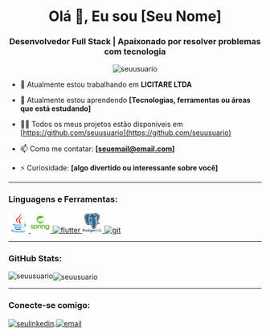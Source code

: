 <h1 align="center">Olá 👋, Eu sou [Seu Nome]</h1>
<h3 align="center">Desenvolvedor Full Stack | Apaixonado por resolver problemas com tecnologia</h3>

<p align="center">
  <img src="https://komarev.com/ghpvc/?username=seuusuario&label=Profile%20views&color=0e75b6&style=flat" alt="seuusuario" />
</p>

- 🔭 Atualmente estou trabalhando em **LICITARE LTDA**

- 🌱 Atualmente estou aprendendo **[Tecnologias, ferramentas ou áreas que está estudando]**

- 👨‍💻 Todos os meus projetos estão disponíveis em [https://github.com/seuusuario](https://github.com/seuusuario)

- 📫 Como me contatar: **[seuemail@email.com]**

- ⚡ Curiosidade: **[algo divertido ou interessante sobre você]**

---

<h3 align="left">Linguagens e Ferramentas:</h3>
<p align="left">
  <a href="https://www.java.com" target="_blank" rel="noreferrer">
    <img src="https://raw.githubusercontent.com/devicons/devicon/master/icons/java/java-original.svg" alt="java" width="40" height="40"/>
  </a>
  <a href="https://spring.io/" target="_blank" rel="noreferrer">
    <img src="https://raw.githubusercontent.com/devicons/devicon/master/icons/spring/spring-original-wordmark.svg" alt="spring" width="40" height="40"/>
  </a>
  <a href="https://flutter.dev" target="_blank" rel="noreferrer">
    <img src="https://www.vectorlogo.zone/logos/flutterio/flutterio-icon.svg" alt="flutter" width="40" height="40"/>
  </a>
  <a href="https://www.postgresql.org" target="_blank" rel="noreferrer">
    <img src="https://raw.githubusercontent.com/devicons/devicon/master/icons/postgresql/postgresql-original-wordmark.svg" alt="postgresql" width="40" height="40"/>
  </a>
  <a href="https://git-scm.com/" target="_blank" rel="noreferrer">
    <img src="https://www.vectorlogo.zone/logos/git-scm/git-scm-icon.svg" alt="git" width="40" height="40"/>
  </a>
</p>

---

<h3 align="left">GitHub Stats:</h3>
<p>
  <img align="left" src="https://github-readme-stats.vercel.app/api/top-langs?username=seuusuario&show_icons=true&locale=pt-br&layout=compact" alt="seuusuario" />
</p>

<p>
  <img align="center" src="https://github-readme-stats.vercel.app/api?username=seuusuario&show_icons=true&locale=pt-br" alt="seuusuario" />
</p>

---

<h3 align="left">Conecte-se comigo:</h3>
<p align="left">
  <a href="https://linkedin.com/in/seulinkedin" target="blank">
    <img align="center" src="https://cdn.jsdelivr.net/npm/simple-icons@3.0.1/icons/linkedin.svg" alt="seulinkedin" height="30" width="40" />
  </a>
  <a href="mailto:seuemail@email.com">
    <img align="center" src="https://cdn.jsdelivr.net/npm/simple-icons@3.0.1/icons/gmail.svg" alt="email" height="30" width="40" />
  </a>
</p>
